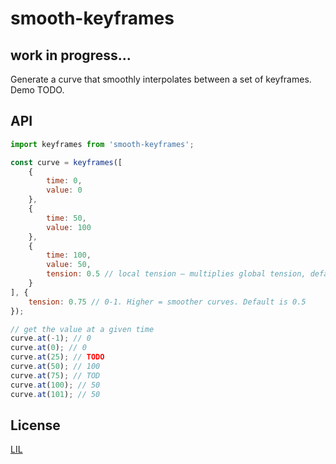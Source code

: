 # smooth-keyframes

## work in progress...

Generate a curve that smoothly interpolates between a set of keyframes. Demo TODO.


## API

```js
import keyframes from 'smooth-keyframes';

const curve = keyframes([
	{
		time: 0,
		value: 0
	},
	{
		time: 50,
		value: 100
	},
	{
		time: 100,
		value: 50,
		tension: 0.5 // local tension — multiplies global tension, defaults to 1
	}
], {
	tension: 0.75 // 0-1. Higher = smoother curves. Default is 0.5
});

// get the value at a given time
curve.at(-1); // 0
curve.at(0); // 0
curve.at(25); // TODO
curve.at(50); // 100
curve.at(75); // TOD
curve.at(100); // 50
curve.at(101); // 50
```


## License

[LIL](LICENSE)
